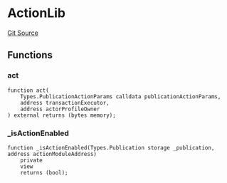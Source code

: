 # ActionLib
[Git Source](https://github.com/digiv3rse/protocol-contracts/blob/78826068117a4eb9f5d01837d2d88deb72b92ea0/contracts/libraries/ActionLib.sol)


## Functions
### act


```solidity
function act(
    Types.PublicationActionParams calldata publicationActionParams,
    address transactionExecutor,
    address actorProfileOwner
) external returns (bytes memory);
```

### _isActionEnabled


```solidity
function _isActionEnabled(Types.Publication storage _publication, address actionModuleAddress)
    private
    view
    returns (bool);
```

